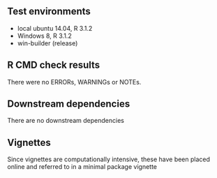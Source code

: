 ## Test environments
* local ubuntu 14.04, R 3.1.2
* Windows 8, R 3.1.2
* win-builder (release)

## R CMD check results
There were no ERRORs, WARNINGs or NOTEs. 

## Downstream dependencies
There are no downstream dependencies

## Vignettes
Since vignettes are computationally intensive, these have been placed online and referred to in a minimal package vignette
